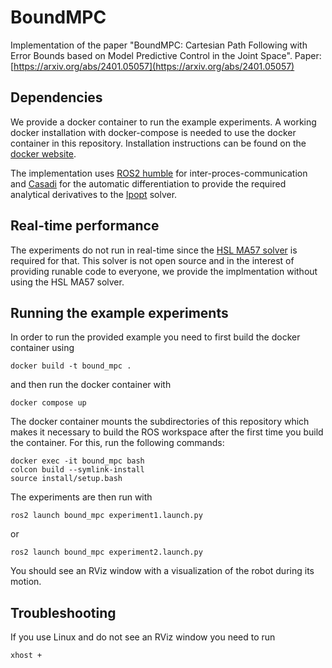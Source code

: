 # BoundMPC

Implementation of the paper 
"BoundMPC: Cartesian Path Following with Error Bounds based on Model
Predictive Control in the Joint Space". 
Paper: [https://arxiv.org/abs/2401.05057](https://arxiv.org/abs/2401.05057)

## Dependencies

We provide a docker container to run the example experiments. A working docker
installation with docker-compose is needed to use the docker container in this
repository. Installation instructions can be found on the [docker
website](https://docs.docker.com).

The implementation uses [ROS2 humble](https://docs.ros.org/en/humble/index.html)
for inter-proces-communication and [Casadi](https://web.casadi.org/) for the
automatic differentiation to provide the required analytical derivatives to the
[Ipopt](https://coin-or.github.io/Ipopt/) solver.

## Real-time performance

The experiments do not run in real-time since the [HSL MA57
solver](https://www.hsl.rl.ac.uk/catalogue/hsl_ma57.html) is required for that.
This solver is not open source and in the interest of providing runable code to
everyone, we provide the implmentation without using the HSL MA57 solver.

## Running the example experiments

In order to run the provided example you need to first build the docker
container using

```
docker build -t bound_mpc .
```

and then run the docker container with 

```
docker compose up
```

The docker container mounts the subdirectories of this repository which makes it
necessary to build the ROS workspace after the first time you build the
container. For this, run the following commands:

```
docker exec -it bound_mpc bash
colcon build --symlink-install
source install/setup.bash
```

The experiments are then run with

```
ros2 launch bound_mpc experiment1.launch.py
```

or

```
ros2 launch bound_mpc experiment2.launch.py
```

You should see an RViz window with a visualization of the robot during its
motion.

## Troubleshooting

If you use Linux and do not see an RViz window you need to run 

```
xhost + 
```
